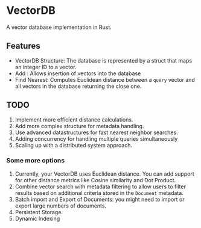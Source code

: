 # VectorDB
A vector database implementation in Rust.


## Features
- VectorDB Structure: The database is represented by a struct that maps an integer ID to a vector.
- Add : Allows insertion of vectors into the database
- Find Nearest: Computes Euclidean distance between a `query` vector and all vectors in the database returning the close one.

## TODO
1. Implement more efficient distance calculations.
2. Add more complex structure for metadata handling.
3. Use advanced datastructures for fast nearest neighbor searches.
4. Adding concurrency for handling multiple queries simultaneously
5. Scaling up with a distributed system approach.

### Some more options
1. Currently, your VectorDB uses Euclidean distance. You can add support for other distance metrics like Cosine similarity and Dot Product.
2. Combine vector search with metadata filtering to allow users to filter results based on additional criteria stored in the `Document` metadata.
3. Batch import and Export of Documents: you might need to import or export large numbers of documents.
4. Persistent Storage.
5. Dynamic Indexing 